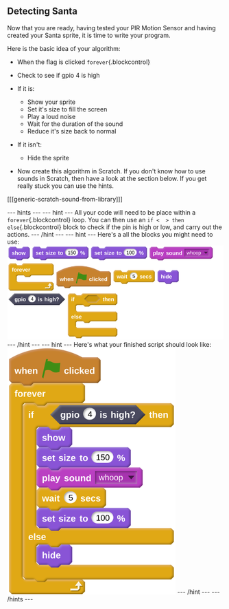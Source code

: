 ## Detecting Santa

Now that you are ready, having tested your PIR Motion Sensor and having created your Santa sprite, it is time to write your program.

Here is the basic idea of your algorithm:
  - When the flag is clicked `forever`{.blockcontrol}
  - Check to see if gpio 4 is high
  - If it is:
    - Show your sprite
	- Set it's size to fill the screen
	- Play a loud noise
	- Wait for the duration of the sound
	- Reduce it's size back to normal
  - If it isn't:
    - Hide the sprite
	
- Now create this algorithm in Scratch. If you don't know how to use sounds in Scratch, then have a look at the section below. If you get really stuck you can use the hints.

[[[generic-scratch-sound-from-library]]]

--- hints --- --- hint ---
All your code will need to be place within a `forever`{.blockcontrol} loop. You can then use an `if <  > then else`{.blockcontrol} block to check if the pin is high or low, and carry out the actions.
--- /hint --- --- hint ---
Here's a all the blocks you might need to use:
![random](images/tile_0.png)
--- /hint --- --- hint ---
Here's what your finished script should look like:
![complete](images/complete.png)
--- /hint --- --- /hints ---
